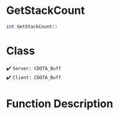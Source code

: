 # GetStackCount
```lua
int GetStackCount()
```
# Class
✔️ `Server: CDOTA_Buff`  
✔️ `Client: CDOTA_Buff`  

# Function Description

